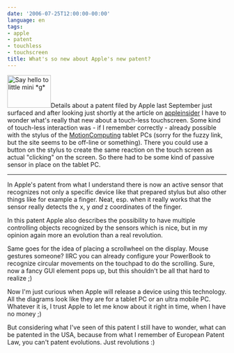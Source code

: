 ```yaml
---
date: '2006-07-25T12:00:00-00:00'
language: en
tags:
- apple
- patent
- touchless
- touchscreen
title: What's so new about Apple's new patent?
---
```



<a class="left" href="http://www.flickr.com/photos/zerok/43482878/" title="Photo Sharing"><img src="http://static.flickr.com/26/43482878_d645983da7_t.jpg" width="100" height="75" alt="Say hello to little mini *g*" /></a>Details about a patent filed by Apple last September just surfaced and after looking just shortly at the article on [appleinsider](http://www.appleinsider.com/article.php?id=1902) I have to wonder what's really that new about a touch-less touchscreen. Some kind of touch-less interaction was - if I remember correctly - already possible with the stylus of the [MotionComputing](http://www.motioncomputing.de/) tablet PCs (sorry for the fuzzy link, but the site seems to be off-line or something). There you could use a button on the stylus to create the same reaction on the touch screen as actual "clicking" on the screen. So there had to be some kind of passive sensor in place on the tablet PC. 

-------------------------------



In Apple's patent from what I understand there is now an active sensor that recognizes not only a specific device like that prepared stylus but also other things like for example a finger. Neat, esp. when it really works that the sensor really detects the x, y _and_ z coordinates of the finger.

In this patent Apple also describes the possibility to have multiple controlling objects recognized by the sensors which is nice, but in my opinion again more an evolution than a real revolution.

Same goes for the idea of placing a scrollwheel on the display. Mouse gestures someone? IIRC you can already configure your PowerBook to recognize circular movements on the touchpad to do the scrolling. Sure, now a fancy GUI element pops up, but this shouldn't be all that hard to realize ;)

Now I'm just curious when Apple will release a device using this technology. All the diagrams look like they are for a tablet PC or an ultra mobile PC. Whatever it is, I trust Apple to let me know about it right in time, when I have no money ;)

But considering what I've seen of this patent I still have to wonder, what can be patented in the USA, because from what I remember of European Patent Law, you can't patent evolutions. Just revolutions :) 